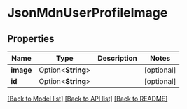 # JsonMdnUserProfileImage

## Properties

Name | Type | Description | Notes
------------ | ------------- | ------------- | -------------
**image** | Option<**String**> |  | [optional]
**id** | Option<**String**> |  | [optional]

[[Back to Model list]](../README.md#documentation-for-models) [[Back to API list]](../README.md#documentation-for-api-endpoints) [[Back to README]](../README.md)


